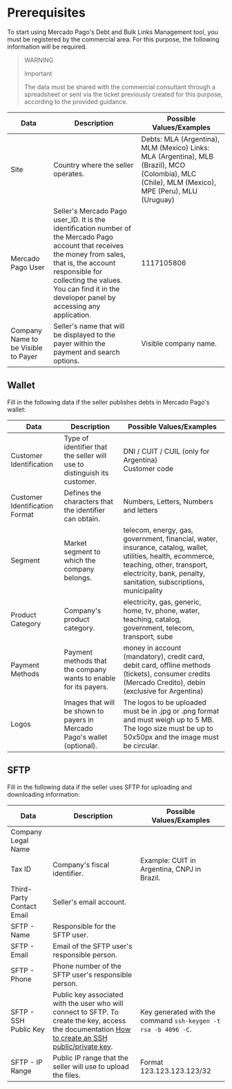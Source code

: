 # Prerequisites

To start using Mercado Pago's Debt and Bulk Links Management tool, you must be registered by the commercial area. For this purpose, the following information will be required.

> WARNING
>
> Important
>
> The data must be shared with the commercial consultant through a spreadsheet or sent via the ticket previously created for this purpose, according to the provided guidance.

| Data                             | Description                                                                                                                                                      | Possible Values/Examples                                                                                           |
|----------------------------------|------------------------------------------------------------------------------------------------------------------------------------------------------------------|---------------------------------------------------------------------------------------------------------------------|
| Site                         | Country where the seller operates.                                                                                                                                    | Debts: MLA (Argentina), MLM (Mexico) Links: MLA (Argentina), MLB (Brazil), MCO (Colombia), MLC (Chile), MLM (Mexico), MPE (Peru), MLU (Uruguay)        |
| Mercado Pago User         | Seller's Mercado Pago user_ID. It is the identification number of the Mercado Pago account that receives the money from sales, that is, the account responsible for collecting the values. You can find it in the developer panel by accessing any application. | 1117105806                                                                                                                                                            |
| Company Name to be Visible to Payer | Seller's name that will be displayed to the payer within the payment and search options.                                                        | Visible company name.                                                                                      |

## Wallet 

Fill in the following data if the seller publishes debts in Mercado Pago's wallet:

| Data                        | Description                                                                                                         | Possible Values/Examples                                                                                                    |
|-----------------------------|---------------------------------------------------------------------------------------------------------------------|------------------------------------------------------------------------------------------------------------------------------|
| Customer Identification  | Type of identifier that the seller will use to distinguish its customer.                                      | DNI / CUIT / CUIL (only for Argentina) <br> Customer code                                                                         |
| Customer Identification Format | Defines the characters that the identifier can obtain.                                                          | Numbers, Letters, Numbers and letters                                                                                            |
| Segment                     | Market segment to which the company belongs.                                                                   | telecom, energy, gas, government, financial, water, insurance, catalog, wallet, utilities, health, ecommerce, teaching, other, transport, electricity, bank, penalty, sanitation, subscriptions, municipality |
| Product Category            | Company's product category.                                                                                      | electricity, gas, generic, home, tv, phone, water, teaching, catalog, government, telecom, transport, sube                     |
| Payment Methods      | Payment methods that the company wants to enable for its payers.                                                                              | money in account (mandatory), credit card, debit card, offline methods (tickets), consumer credits (Mercado Credito), debin (exclusive for Argentina)                     |
| Logos                       | Images that will be shown to payers in Mercado Pago's wallet (optional).                        | The logos to be uploaded must be in .jpg or .png format and must weigh up to 5 MB. The logo size must be up to 50x50px and the image must be circular. |

## SFTP

Fill in the following data if the seller uses SFTP for uploading and downloading information:

| Data                        | Description                                                                                   | Possible Values/Examples                                                                                                    |
|-----------------------------|-----------------------------------------------------------------------------------------------|------------------------------------------------------------------------------------------------------------------------------|
| Company Legal Name        |                                                                                          |                                                                                                                         |
| Tax ID                      | Company's fiscal identifier.                                                                                         | Example: CUIT in Argentina, CNPJ in Brazil.                                                                                                                        |
| Third-Party Contact Email    | Seller's email account.                                                               |                                                                                                                         |
| SFTP - Name               | Responsible for the SFTP user.                                                                |                                                                                                                         |
| SFTP - Email                | Email of the SFTP user's responsible person.                                                       |                                                                                                                         |
| SFTP - Phone             | Phone number of the SFTP user's responsible person.                                                    |                                                                                                                         |
| SFTP - SSH Public Key    | Public key associated with the user who will connect to SFTP. To create the key, access the documentation [How to create an SSH public/private key](/developers/es/docs/links-and-debts/public-and-private-key). | Key generated with the command `ssh-keygen -t rsa -b 4096 -C`.                                                                |
| SFTP - IP Range             | Public IP range that the seller will use to upload the files.                        | Format 123.123.123.123/32                                                                                                  |